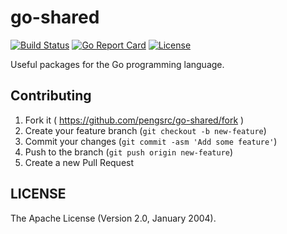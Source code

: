 # go-shared

[![Build Status](https://travis-ci.org/pengsrc/go-shared.svg?branch=master)](https://travis-ci.org/pengsrc/go-shared)
[![Go Report Card](https://goreportcard.com/badge/github.com/pengsrc/go-shared)](https://goreportcard.com/report/github.com/pengsrc/go-shared)
[![License](http://img.shields.io/badge/license-apache%20v2-blue.svg)](https://github.com/pengsrc/go-shared/blob/master/LICENSE)

Useful packages for the Go programming language.

## Contributing

1. Fork it ( https://github.com/pengsrc/go-shared/fork )
2. Create your feature branch (`git checkout -b new-feature`)
3. Commit your changes (`git commit -asm 'Add some feature'`)
4. Push to the branch (`git push origin new-feature`)
5. Create a new Pull Request

## LICENSE

The Apache License (Version 2.0, January 2004).
